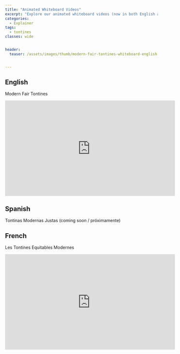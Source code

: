 ```yaml
---
title: "Animated Whiteboard Videos"
excerpt: "Explore our animated whiteboard videos (now in both English and French)"
categories:
  - Explainer
tags:
  - tontines
classes: wide


header:
  teaser: /assets/images/thumb/modern-fair-tontines-whiteboard-english.png


---
```


## English
Modern Fair Tontines
<iframe width="560" height="315" src="https://www.youtube.com/embed/KMwsw3Pq8rs" frameborder="0" allow="accelerometer; autoplay; clipboard-write; encrypted-media; gyroscope; picture-in-picture" allowfullscreen></iframe>   


## Spanish
Tontinas Modernas Justas (coming soon / próximamente)


## French
Les Tontines Equitables Modernes
<iframe width="560" height="315" src="https://www.youtube.com/embed/QUSNueS2K_k" frameborder="0" allow="accelerometer; autoplay; clipboard-write; encrypted-media; gyroscope; picture-in-picture" allowfullscreen></iframe>  

